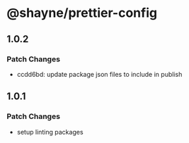 # @shayne/prettier-config

## 1.0.2

### Patch Changes

- ccdd6bd: update package json files to include in publish

## 1.0.1

### Patch Changes

- setup linting packages
